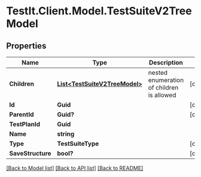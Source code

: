 # TestIt.Client.Model.TestSuiteV2TreeModel

## Properties

Name | Type | Description | Notes
------------ | ------------- | ------------- | -------------
**Children** | [**List&lt;TestSuiteV2TreeModel&gt;**](TestSuiteV2TreeModel.md) | nested enumeration of children is allowed | [optional] 
**Id** | **Guid** |  | [optional] 
**ParentId** | **Guid?** |  | [optional] 
**TestPlanId** | **Guid** |  | 
**Name** | **string** |  | 
**Type** | **TestSuiteType** |  | [optional] 
**SaveStructure** | **bool?** |  | [optional] 

[[Back to Model list]](../README.md#documentation-for-models) [[Back to API list]](../README.md#documentation-for-api-endpoints) [[Back to README]](../README.md)

